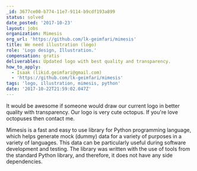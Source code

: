 ```yaml
---
_id: 3677ce00-b774-11e7-9114-b9cdf193a899
status: solved
date_posted: '2017-10-23'
layout: jobs
organization: Mimesis
org_url: 'https://github.com/lk-geimfari/mimesis'
title: We need illustration (logo)
role: 'Logo design, Illustration.'
compensation: gratis
deliverables: Updated logo with best quality and transparency.
how_to_apply:
  - Isaak (likid.geimfari@gmail.com)
  - 'https://github.com/lk-geimfari/mimesis'
tags: 'logo, illustration, mimesis, python'
date: '2017-10-22T21:59:02.047Z'
---
```

It would be awesome if someone would draw our current logo in better quality with transparency. Our logo is very cute octopus.  If you're love octopuses then contact me.

Mimesis is a fast and easy to use library for Python programming language, which helps generate mock (dummy) data for a variety of purposes  in a variety of languages. This data can be particularly useful during software development and testing. The library was written with the use of tools from the standard Python library, and therefore, it does not have any side dependencies.
